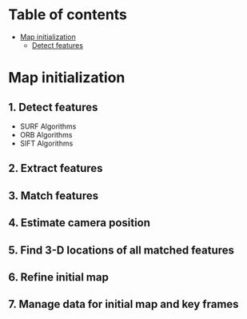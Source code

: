 # Table of contents
- [Map initialization](#map-initialization)
    - [Detect features](#1-detect-features)
# Map initialization
## 1. Detect features
* SURF Algorithms
* ORB Algorithms 
* SIFT Algorithms
## 2. Extract features
## 3. Match features
## 4. Estimate camera position
## 5. Find 3-D locations of all matched features
## 6. Refine initial map
## 7. Manage data for initial map and key frames

